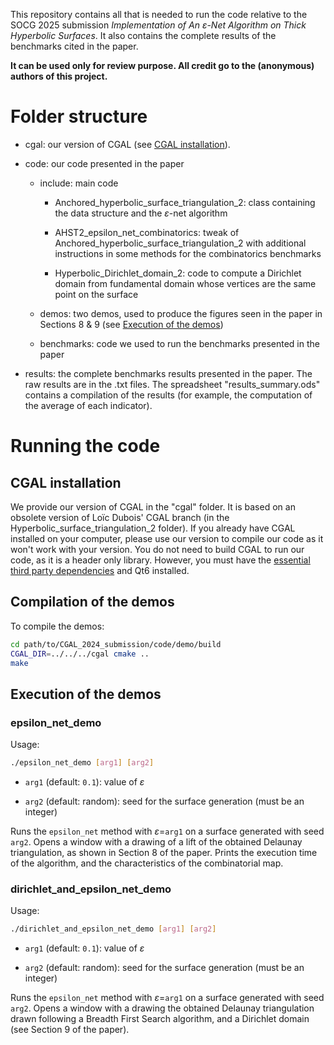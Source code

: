 This repository contains all that is needed to run the code relative to the SOCG 2025 submission *Implementation of An* $\varepsilon$*-Net Algorithm on Thick Hyperbolic Surfaces*. It also contains the complete results of the benchmarks cited in the paper.

**It can be used only for review purpose. All credit go to the (anonymous) authors of this project.**

# Folder structure

- cgal: our version of CGAL (see [CGAL installation](#cgal-installation)).

- code: our code presented in the paper
  
  - include: main code
    
    - Anchored_hyperbolic_surface_triangulation_2: class containing the data structure and the $\varepsilon$-net algorithm
    
    - AHST2_epsilon_net_combinatorics: tweak of Anchored_hyperbolic_surface_triangulation_2 with additional instructions in some methods for the combinatorics benchmarks
    
    - Hyperbolic_Dirichlet_domain_2: code to compute a Dirichlet domain from fundamental domain whose vertices are the same point on the surface
  
  - demos: two demos, used to produce the figures seen in the paper in Sections 8 & 9 (see [Execution of the demos](#execution-of-the-demos))
  
  - benchmarks: code we used to run the benchmarks presented in the paper

- results: the complete benchmarks results presented in the paper. The raw results are in the .txt files. The spreadsheet "results_summary.ods" contains a compilation of the results (for example, the computation of the average of each indicator).

# Running the code

## CGAL installation

We provide our version of CGAL in the "cgal" folder. It is based on an obsolete version of Loïc Dubois' CGAL branch (in the Hyperbolic_surface_triangulation_2 folder). If you already have CGAL installed on your computer, please use our version to compile our code as it won't work with your version. You do not need to build CGAL to run our code, as it is a header only library. However, you must have the [essential third party dependencies](https://doc.cgal.org/latest/Manual/thirdparty.html) and Qt6 installed.

## Compilation of the demos

To compile the demos:

```bash
cd path/to/CGAL_2024_submission/code/demo/build
CGAL_DIR=../../../cgal cmake ..
make
```

## Execution of the demos

### epsilon_net_demo

Usage:

```bash
./epsilon_net_demo [arg1] [arg2]
```

- `arg1` (default: `0.1`): value of $\varepsilon$

- `arg2` (default: random): seed for the surface generation (must  be an integer)

Runs the `epsilon_net` method with $\varepsilon$=`arg1` on a surface generated with seed `arg2`. Opens a window with a drawing of a lift of the obtained Delaunay triangulation, as shown in Section 8 of the paper. Prints the execution time of the algorithm, and the characteristics of the combinatorial map.

### dirichlet_and_epsilon_net_demo

Usage:

```bash
./dirichlet_and_epsilon_net_demo [arg1] [arg2]
```

- `arg1` (default: `0.1`): value of $\varepsilon$

- `arg2` (default: random): seed for the surface generation (must be an integer)

Runs the `epsilon_net` method with $\varepsilon$=`arg1` on a surface generated with seed `arg2`. Opens a window with a drawing the obtained Delaunay triangulation drawn following a Breadth First Search algorithm, and a Dirichlet domain (see Section 9 of the paper).
